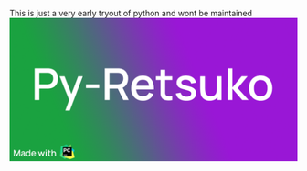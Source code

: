 This is just a very early tryout of python and wont be maintained
![BannerImage](https://raw.githubusercontent.com/ErisuKuraku/Py-Retsuko/master/Github%20Social.png)
